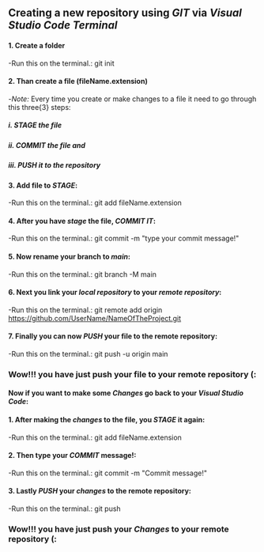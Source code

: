 ## Creating a new repository using _GIT_ via *Visual Studio Code Terminal*

#### 1. Create a folder

-Run this on the terminal.: 
git init

#### 2. Than create a file (fileName.extension)

-*Note:* Every time you create or make changes to a file it need to go through this three{3} steps:
##### i. *STAGE* the file
##### ii. *COMMIT* the file and
##### iii. *PUSH* it to the repository

#### 3. Add file to *STAGE*:
-Run this on the terminal.: 
git add fileName.extension

#### 4. After you have _stage_ the file, *COMMIT IT*:
-Run this on the terminal.: 
git commit -m "type your commit message!"

#### 5. Now rename your branch to *main*:
-Run this on the terminal.: 
git branch -M main

#### 6. Next you link your *local repository* to your *remote repository*:
-Run this on the terminal.: 
git remote add origin https://github.com/UserName/NameOfTheProject.git

#### 7. Finally you can now *PUSH* your file to the remote repository:
-Run this on the terminal.: 
git push -u origin main

### Wow!!! you have just push your file to your remote repository (:

#### Now if you want to make some *Changes* go back to your *Visual Studio Code*:
#### 1. After making the _changes_ to the file, you *STAGE* it again:
-Run this on the terminal.: 
git add fileName.extension

#### 2. Then type your *COMMIT* message!:
-Run this on the terminal.: 
git commit -m "Commit message!"

#### 3. Lastly *PUSH* your _changes_ to the remote repository:
-Run this on the terminal.: 
git push

### Wow!!! you have just push your *Changes* to your remote repository (:
